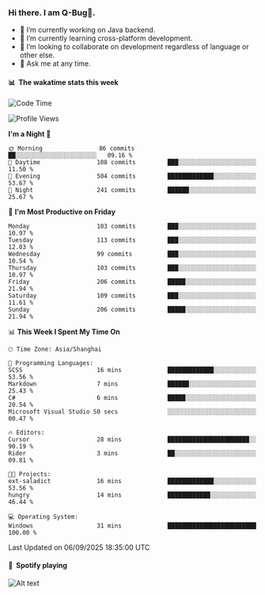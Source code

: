 ### Hi there. I am Q-Bug🐞.

- 🔭 I’m currently working on Java backend.
- 🌱 I’m currently learning cross-platform development.
- 👯 I’m looking to collaborate on development regardless of language or other else.
- 💬 Ask me at any time.

#### 📊 &nbsp;**The wakatime stats this week**  
<!--START_SECTION:waka-->
![Code Time](http://img.shields.io/badge/Code%20Time-352%20hrs%2017%20mins-blue)

![Profile Views](http://img.shields.io/badge/Profile%20Views-0-blue)

**I'm a Night 🦉** 

```text
🌞 Morning                86 commits          ██░░░░░░░░░░░░░░░░░░░░░░░   09.16 % 
🌆 Daytime                108 commits         ███░░░░░░░░░░░░░░░░░░░░░░   11.50 % 
🌃 Evening                504 commits         █████████████░░░░░░░░░░░░   53.67 % 
🌙 Night                  241 commits         ██████░░░░░░░░░░░░░░░░░░░   25.67 % 
```
📅 **I'm Most Productive on Friday** 

```text
Monday                   103 commits         ███░░░░░░░░░░░░░░░░░░░░░░   10.97 % 
Tuesday                  113 commits         ███░░░░░░░░░░░░░░░░░░░░░░   12.03 % 
Wednesday                99 commits          ███░░░░░░░░░░░░░░░░░░░░░░   10.54 % 
Thursday                 103 commits         ███░░░░░░░░░░░░░░░░░░░░░░   10.97 % 
Friday                   206 commits         █████░░░░░░░░░░░░░░░░░░░░   21.94 % 
Saturday                 109 commits         ███░░░░░░░░░░░░░░░░░░░░░░   11.61 % 
Sunday                   206 commits         █████░░░░░░░░░░░░░░░░░░░░   21.94 % 
```


📊 **This Week I Spent My Time On** 

```text
🕑︎ Time Zone: Asia/Shanghai

💬 Programming Languages: 
SCSS                     16 mins             █████████████░░░░░░░░░░░░   53.56 % 
Markdown                 7 mins              ██████░░░░░░░░░░░░░░░░░░░   25.43 % 
C#                       6 mins              █████░░░░░░░░░░░░░░░░░░░░   20.54 % 
Microsoft Visual Studio S0 secs              ░░░░░░░░░░░░░░░░░░░░░░░░░   00.47 % 

🔥 Editors: 
Cursor                   28 mins             ███████████████████████░░   90.19 % 
Rider                    3 mins              ██░░░░░░░░░░░░░░░░░░░░░░░   09.81 % 

🐱‍💻 Projects: 
ext-saladict             16 mins             █████████████░░░░░░░░░░░░   53.56 % 
hungry                   14 mins             ████████████░░░░░░░░░░░░░   46.44 % 

💻 Operating System: 
Windows                  31 mins             █████████████████████████   100.00 % 
```


 Last Updated on 06/09/2025 18:35:00 UTC
<!--END_SECTION:waka-->

#### 🎵 &nbsp;**Spotify playing**  
![Alt text](https://spotify-recently-played-readme.vercel.app/api?user=e5y1o4x7kdt9kf2blu4wvmb4s&unique={true|1|on|yes})
